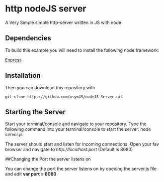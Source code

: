 # http nodeJS server

A Very Simple simple http-server written in JS with node

## Dependencies
To build this example you will need to install the following  node framework:

[Express](https://github.com/visionmedia/express)


## Installation
Then you can download this repository with

    git clone https://github.com/osym49/nodeJS-Server.git

## Starting the Server
Start your terminal/console and navigate to your repository.
Type the following command into your terminal/console to start the server:
    *node server.js*

The server should start and listen for incoming connections.
Open your fav browser and navigate to *http://localhost:port* (Default is 8080)

##Changing the Port the server listens on

You can change the port the server listens on by opening the server.js file and edit **var port = 8080**